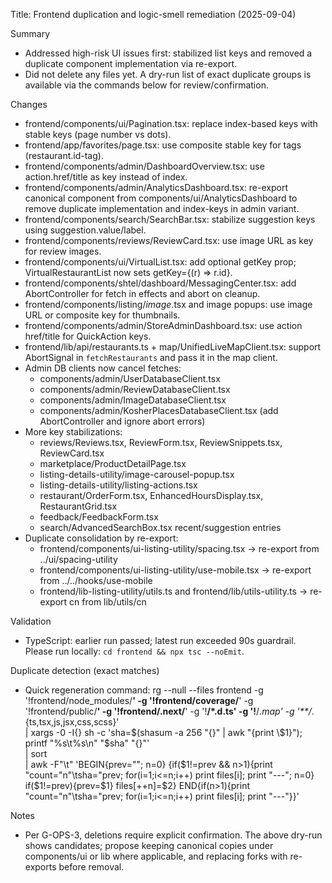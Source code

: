 Title: Frontend duplication and logic-smell remediation (2025-09-04)

Summary
- Addressed high-risk UI issues first: stabilized list keys and removed a duplicate component implementation via re-export.
- Did not delete any files yet. A dry-run list of exact duplicate groups is available via the commands below for review/confirmation.

Changes
- frontend/components/ui/Pagination.tsx: replace index-based keys with stable keys (page number vs dots).
- frontend/app/favorites/page.tsx: use composite stable key for tags (restaurant.id-tag).
- frontend/components/admin/DashboardOverview.tsx: use action.href/title as key instead of index.
- frontend/components/admin/AnalyticsDashboard.tsx: re-export canonical component from components/ui/AnalyticsDashboard to remove duplicate implementation and index-keys in admin variant.
- frontend/components/search/SearchBar.tsx: stabilize suggestion keys using suggestion.value/label.
- frontend/components/reviews/ReviewCard.tsx: use image URL as key for review images.
- frontend/components/ui/VirtualList.tsx: add optional getKey prop; VirtualRestaurantList now sets getKey={(r) => r.id}.
 - frontend/components/shtel/dashboard/MessagingCenter.tsx: add AbortController for fetch in effects and abort on cleanup.
 - frontend/components/listing/*image*.tsx and image popups: use image URL or composite key for thumbnails.
 - frontend/components/admin/StoreAdminDashboard.tsx: use action href/title for QuickAction keys.
 - frontend/lib/api/restaurants.ts + map/UnifiedLiveMapClient.tsx: support AbortSignal in `fetchRestaurants` and pass it in the map client.
 - Admin DB clients now cancel fetches:
   - components/admin/UserDatabaseClient.tsx
   - components/admin/ReviewDatabaseClient.tsx
   - components/admin/ImageDatabaseClient.tsx
   - components/admin/KosherPlacesDatabaseClient.tsx
   (add AbortController and ignore abort errors)
 - More key stabilizations:
   - reviews/Reviews.tsx, ReviewForm.tsx, ReviewSnippets.tsx, ReviewCard.tsx
   - marketplace/ProductDetailPage.tsx
   - listing-details-utility/image-carousel-popup.tsx
   - listing-details-utility/listing-actions.tsx
   - restaurant/OrderForm.tsx, EnhancedHoursDisplay.tsx, RestaurantGrid.tsx
   - feedback/FeedbackForm.tsx
   - search/AdvancedSearchBox.tsx recent/suggestion entries
- Duplicate consolidation by re-export:
  - frontend/components/ui-listing-utility/spacing.tsx → re-export from ../ui/spacing-utility
  - frontend/components/ui-listing-utility/use-mobile.tsx → re-export from ../../hooks/use-mobile
  - frontend/lib-listing-utility/utils.ts and frontend/lib/utils-utility.ts → re-export cn from lib/utils/cn

Validation
- TypeScript: earlier run passed; latest run exceeded 90s guardrail. Please run locally: `cd frontend && npx tsc --noEmit`.

Duplicate detection (exact matches)
- Quick regeneration command:
  rg --null --files frontend -g '!frontend/node_modules/**' -g '!frontend/coverage/**' -g '!frontend/public/**' -g '!frontend/.next/**' -g '!**/*.d.ts' -g '!**/*.map' -g '**/*.{ts,tsx,js,jsx,css,scss}' \
  | xargs -0 -I{} sh -c 'sha=$(shasum -a 256 "{}" | awk "{print \$1}"); printf "%s\t%s\n" "$sha" "{}"' \
  | sort \
  | awk -F"\t" 'BEGIN{prev=""; n=0} {if($1!=prev && n>1){print "count="n"\tsha="prev; for(i=1;i<=n;i++) print files[i]; print "---"; n=0} if($1!=prev){prev=$1} files[++n]=$2} END{if(n>1){print "count="n"\tsha="prev; for(i=1;i<=n;i++) print files[i]; print "---"}}'

Notes
- Per G-OPS-3, deletions require explicit confirmation. The above dry-run shows candidates; propose keeping canonical copies under components/ui or lib where applicable, and replacing forks with re-exports before removal.
